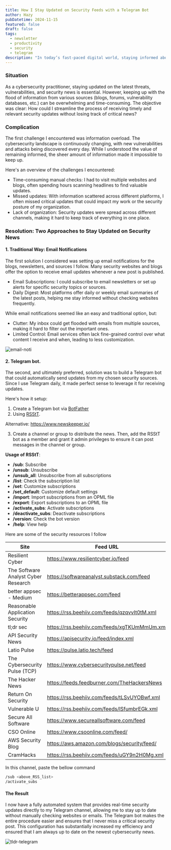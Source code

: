 ```yaml
---
title: How I Stay Updated on Security Feeds with a Telegram Bot
author: Hazy
pubDatetime: 2024-11-15
featured: false
draft: false
tags:
  - newsletter
  - productivity
  - security
  - telegram
description: "In today’s fast-paced digital world, staying informed about the latest security threats, vulnerabilities, and trends is critical, especially for security professionals and enthusiasts."
---
```


### <span class="accent">Situation</span>

As a cybersecurity practitioner, staying updated on the latest threats, vulnerabilities, and security news is essential. However, keeping up with the flood of information from various sources (blogs, forums, vulnerability databases, etc.) can be overwhelming and time-consuming. The objective was clear: How could I streamline the process of receiving timely and relevant security updates without losing track of critical news?

### <span class="accent">Complication</span>

The first challenge I encountered was information overload. The cybersecurity landscape is continuously changing, with new vulnerabilities and attacks being discovered every day. While I understood the value of remaining informed, the sheer amount of information made it impossible to keep up. 

Here's an overview of the challenges I encountered:

- Time-consuming manual checks: I had to visit multiple websites and blogs, often spending hours scanning headlines to find valuable updates.
- Missed updates: With information scattered across different platforms, I often missed critical updates that could impact my work or the security posture of my organization.
- Lack of organization: Security updates were spread across different channels, making it hard to keep track of everything in one place.

### <span class="accent">Resolution</span>: Two Approaches to Stay Updated on Security News

#### 1. Traditional Way: Email Notifications
The first solution I considered was setting up email notifications for the blogs, newsletters, and sources I follow. Many security websites and blogs offer the option to receive email updates whenever a new post is published.

- Email Subscriptions: I could subscribe to email newsletters or set up alerts for specific security topics or sources.
- Daily Digest: Most platforms offer daily or weekly email summaries of the latest posts, helping me stay informed without checking websites frequently.

While email notifications seemed like an easy and traditional option, but:

- Clutter: My inbox could get flooded with emails from multiple sources, making it hard to filter out the important ones.
- Limited Control: Email services often lack fine-grained control over what content I receive and when, leading to less customization.

![email-noti](@assets/images/tldr-email.png)

#### 2. Telegram bot. 

The second, and ultimately preferred, solution was to build a Telegram bot that could automatically send updates from my chosen security sources. Since I use Telegram daily, it made perfect sense to leverage it for receiving updates. 

Here's how it setup:

1. Create a Telegram bot via [BotFather](@BotFather)
2. Using [RSStT](https://github.com/Rongronggg9/RSS-to-Telegram-Bot).

Alternative: https://www.newskeeper.io/

3. Create a channel or group to distribute the news. Then, add the RSStT bot as a member and grant it admin privileges to ensure it can post messages in the channel or group.

**Usage of RSStT**:
- **/sub**: Subscribe
- **/unsub**: Unsubscribe
- **/unsub_all**: Unsubscribe from all subscriptions
- **/list**: Check the subscription list
- **/set**: Customize subscriptions
- **/set_default**: Customize default settings
- **/import**: Import subscriptions from an OPML file
- **/export**: Export subscriptions to an OPML file
- **/activate_subs**: Activate subscriptions
- **/deactivate_subs**: Deactivate subscriptions
- **/version**: Check the bot version
- **/help**: View help

Here are some of the security resources I follow

| Site                                | Feed URL                                     | URL                                           |
| ----------------------------------- | -------------------------------------------- | --------------------------------------------- |
| Resilient Cyber                     | https://www.resilientcyber.io/feed           | https://www.resilientcyber.io/                |
| The Software Analyst Cyber Research | https://softwareanalyst.substack.com/feed    | https://softwareanalyst.substack.com/         |
| better appsec - Medium              | https://betterappsec.com/feed                | https://betterappsec.com/                     |
| Reasonable Application Security     | https://rss.beehiiv.com/feeds/qzqvvIt0tM.xml | https://appsec.beehiiv.com/                   |
| tl;dr sec                           | https://rss.beehiiv.com/feeds/xgTKUmMmUm.xml | https://tldrsec.com/                          |
| API Security News                   | https://apisecurity.io/feed/index.xml        | https://apisecurity.io/                       |
| Latio Pulse                         | https://pulse.latio.tech/feed                | https://pulse.latio.tech/                     |
| The Cybersecurity Pulse (TCP)       | https://www.cybersecuritypulse.net/feed      | https://www.cybersecuritypulse.net/           |
| The Hacker News                     | https://feeds.feedburner.com/TheHackersNews  | https://thehackernews.com                     |
| Return On Security                  | https://rss.beehiiv.com/feeds/tLSvUYOBwf.xml | https://www.returnonsecurity.com/t/Newsletter |
| Vulnerable U                        | https://rss.beehiiv.com/feeds/lSfumbrEGk.xml | https://www.vulnu.com/                        |
| Secure All Software                 | https://www.secureallsoftware.com/feed       | https://www.secureallsoftware.com/            |
| CSO Online                          | https://www.csoonline.com/feed/              | https://www.csoonline.com/                    |
| AWS Security Blog                   | https://aws.amazon.com/blogs/security/feed/  | https://aws.amazon.com/blogs/security/        |
| CramHacks                           | https://rss.beehiiv.com/feeds/uGY9n2H0Mg.xml | https://www.cramhacks.com/                    |


In this channel, paste the bellow command
```bash
/sub <above_RSS_list>
/activate_subs
```

#### <span class="accent">The Result</span>
I now have a fully automated system that provides real-time security updates directly to my Telegram channel, allowing me to stay up to date without manually checking websites or emails. The Telegram bot makes the entire procedure easier and ensures that I never miss a critical security post. This configuration has substantially increased my efficiency and ensured that I am always up to date on the newest cybersecurity news.

![tldr-telegram](@assets/images/tldr-telegram.png)